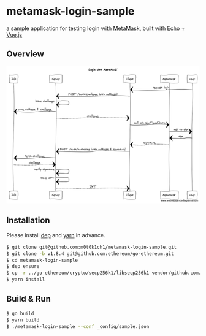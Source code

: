 # metamask-login-sample

a sample application for testing login with [MetaMask](https://github.com/MetaMask), built with [Echo](https://github.com/labstack/echo) + [Vue.js](https://github.com/vuejs/vue)

## Overview

![sequence diagram](src/img/sequence-diagram.png)

## Installation

Please install [dep](https://github.com/golang/dep) and [yarn](https://github.com/yarnpkg/yarn) in advance.

``` sh
$ git clone git@github.com:m0t0k1ch1/metamask-login-sample.git
$ git clone -b v1.8.4 git@github.com:ethereum/go-ethereum.git
$ cd metamask-login-sample
$ dep ensure
$ cp -r ../go-ethereum/crypto/secp256k1/libsecp256k1 vendor/github.com/ethereum/go-ethereum/crypto/secp256k1/
$ yarn install
```

## Build & Run

``` sh
$ go build
$ yarn build
$ ./metamask-login-sample --conf _config/sample.json
```
